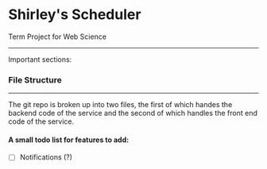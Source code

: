 Shirley's Scheduler
=====================

Term Project for Web Science

-------

Important sections:

### File Structure
--------------------

The git repo is broken up into two files, the first of which handes the backend code of the service and the second of which handles the front end code of the service.

#### A small todo list for features to add:


- [ ] Notifications (?)

